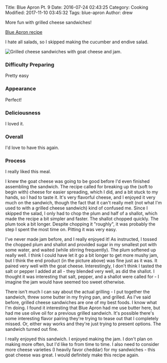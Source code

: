 Title: Blue Apron Pt. 9
Date: 2016-07-24 02:43:25
Category: Cooking
Modified: 2017-11-10 03:45:32
Tags: blue-apron
Author: drew

More fun with grilled cheese sandwiches!

[Blue Apron recipe](https://www.blueapron.com/recipes/grilled-goat-cheese-plum-jam-sandwiches-with-endive-marinated-cucumber-salad)

I hate all salads,
so I skipped making the cucumber and endive salad.

<img src="{static}/media/cooking/grilled_cheese_goat_cheese.jpg"
     alt="Grilled cheese sandwiches with goat cheese and jam."/>

### Difficulty Preparing
Pretty easy

### Appearance
Perfect!

### Deliciousness
I loved it.

### Overall
I'd love to have this again.

### Process
I really liked this meal.

I knew the goat cheese was going to be good before I'd even finished assembling the sandwich.
The recipe called for breaking up the
(soft to begin with)
cheese for easier spreading,
which I did,
and a bit stuck to my hands,
so I had to taste it.
It's very flavorful cheese,
and I enjoyed it very much on the sandwich,
though the fact that it can't really melt
(not what I'm used to with a grilled cheese sandwich)
kind of confused me.
Since I skipped the salad,
I only had to chop the plum and half of a shallot,
which made the recipe a bit simpler and faster.
The shallot chopped quickly.
The plum took a bit longer.
Despite chopping it "roughly",
it was probably the step I spent the most time on.
Pitting it was very easy.

I've never made jam before,
and I really enjoyed it!
As instructed,
I tossed the chopped plum and shallot and provided sugar in my smallest pot with some water,
and waited
(while stirring frequently).
The plum softened up really well.
I think I could have let it go a bit longer to get more mushy jam,
but I think the end product
(in the picture above)
was fine just as it was.
It paired very well with the goat cheese.
Interestingly,
I don't think I tasted the salt or pepper I
added at all -
they blended very well,
as did the shallot.
I thought it was
interesting that salt,
pepper,
and a shallot were called for -
I imagine the jam would have seemed too sweet otherwise.

There isn't much I can say about the actual grilling -
I put together the sandwich,
threw some butter in my frying pan,
and grilled.
As I've said before,
grilled cheese sandwiches are one of my best foods.
I know what I'm doing.
I found it interesting that Blue Apron had me use butter here,
but had me use olive oil for a previous grilled sandwich.
It's possible there's some interesting flavor pairing they're trying to tease out that I completely missed.
Or,
either way works and they're just trying to present options.
The sandwich turned out fine.

I really enjoyed this sandwich.
I enjoyed making the jam.
I don't plan on making more often,
but I'd like to from time to time.
I also need to consider more cheese varieties
(I heavily favor cheddar)
for my sandwiches -
this goat cheese was great.
I would definitely make this recipe again.

